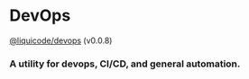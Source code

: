 # DevOps
[@liquicode/devops](https://github.com/liquicode/devops) (v0.0.8)

### A utility for devops, CI/CD, and general automation.

